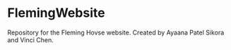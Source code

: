 # FlemingWebsite
Repository for the Fleming Hovse website. Created by Ayaana Patel Sikora and Vinci Chen.
